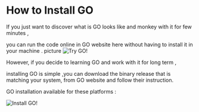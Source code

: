 
# How to Install GO

If you just want to discover what is GO looks like and monkey with it for few minutes ,

you can run the code online in GO website here without having to install it in your machine . picture
![Try GO!](https://cloud.githubusercontent.com/assets/14142983/10209253/bf86a84a-6796-11e5-8c0e-27360d5a6aa5.jpg "Try GO")

However, if you decide to learning GO and work with it for long term  , 

installing GO is simple ,you can download the binary release that is matching  your system, from GO website and follow their instruction.

GO installation available for these platforms :

![Install GO!](https://cloud.githubusercontent.com/assets/14142983/10209255/c42176be-6796-11e5-9ae7-95c8e8adb7de.jpg "Install GO")
